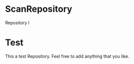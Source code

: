 # ScanRepository
Repository I

# Test
This a test Repository. Feel free to add anything that you like.
